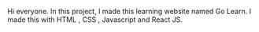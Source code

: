 Hi everyone. In this project, I made this learning website named Go Learn. I made this with HTML , CSS , Javascript and React JS.
